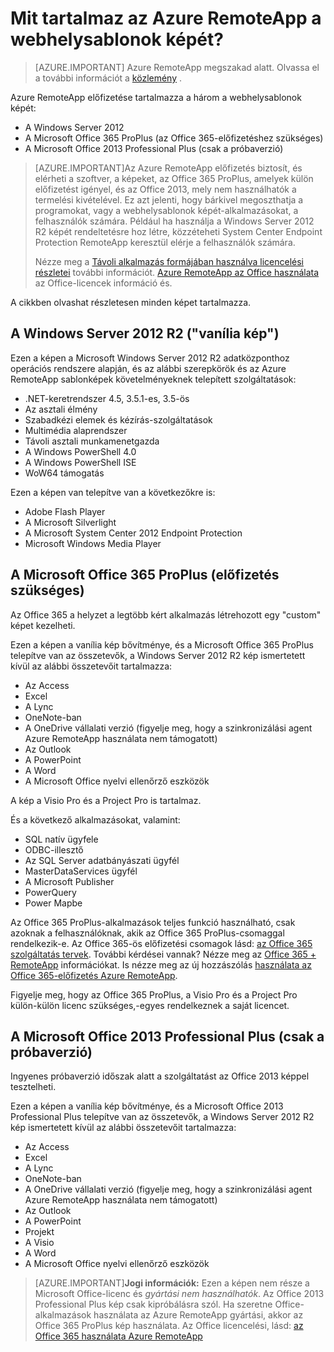 <properties
    pageTitle="Mit tartalmaz az Azure RemoteApp a webhelysablonok képét? | Microsoft Azure"
    description="Tudjon meg többet az Azure RemoteApp részét képező a webhelysablonok képét."
    services="remoteapp"
    documentationCenter=""
    authors="lizap"
    manager="mbaldwin" />

<tags
    ms.service="remoteapp"
    ms.workload="compute"
    ms.tgt_pltfrm="na"
    ms.devlang="na"
    ms.topic="get-started-article"
    ms.date="08/15/2016"
    ms.author="elizapo" />

# <a name="what-is-in-the-azure-remoteapp-template-images"></a>Mit tartalmaz az Azure RemoteApp a webhelysablonok képét?

> [AZURE.IMPORTANT]
> Azure RemoteApp megszakad alatt. Olvassa el a további információt a [közlemény](https://go.microsoft.com/fwlink/?linkid=821148) .

Azure RemoteApp előfizetése tartalmazza a három a webhelysablonok képét:


- A Windows Server 2012
- A Microsoft Office 365 ProPlus (az Office 365-előfizetéshez szükséges)
- A Microsoft Office 2013 Professional Plus (csak a próbaverzió)

> [AZURE.IMPORTANT]Az Azure RemoteApp előfizetés biztosít, és elérheti a szoftver, a képeket, az Office 365 ProPlus, amelyek külön előfizetést igényel, és az Office 2013, mely nem használhatók a termelési kivételével. Ez azt jelenti, hogy bárkivel megoszthatja a programokat, vagy a webhelysablonok képét-alkalmazásokat, a felhasználók számára. Például ha használja a Windows Server 2012 R2 képét rendeltetésre hoz létre, közzéteheti System Center Endpoint Protection RemoteApp keresztül elérje a felhasználók számára.
>
> Nézze meg a [Távoli alkalmazás formájában használva licencelési részletei](remoteapp-licensing.md) további információt. [Azure RemoteApp az Office használata](remoteapp-o365.md) az Office-licencek információ és.

A cikkben olvashat részletesen minden képet tartalmazza.

## <a name="windows-server-2012-r2--the-vanilla-image"></a>A Windows Server 2012 R2 ("vanília kép")
Ezen a képen a Microsoft Windows Server 2012 R2 adatközponthoz operációs rendszere alapján, és az alábbi szerepkörök és az Azure RemoteApp sablonképek követelményeknek telepített szolgáltatások:


- .NET-keretrendszer 4.5, 3.5.1-es, 3.5-ös
- Az asztali élmény
- Szabadkézi elemek és kézírás-szolgáltatások
- Multimédia alaprendszer
- Távoli asztali munkamenetgazda
- A Windows PowerShell 4.0
- A Windows PowerShell ISE
- WoW64 támogatás

Ezen a képen van telepítve van a következőkre is:

- Adobe Flash Player
- A Microsoft Silverlight
- A Microsoft System Center 2012 Endpoint Protection
- Microsoft Windows Media Player


## <a name="microsoft-office-365-proplus-subscription-required"></a>A Microsoft Office 365 ProPlus (előfizetés szükséges)
Az Office 365 a helyzet a legtöbb kért alkalmazás létrehozott egy "custom" képet kezelheti.

Ezen a képen a vanília kép bővítménye, és a Microsoft Office 365 ProPlus telepítve van az összetevők, a Windows Server 2012 R2 kép ismertetett kívül az alábbi összetevőit tartalmazza:


- Az Access
- Excel
- A Lync
- OneNote-ban
- A OneDrive vállalati verzió (figyelje meg, hogy a szinkronizálási agent Azure RemoteApp használata nem támogatott)
- Az Outlook
- A PowerPoint
- A Word
- A Microsoft Office nyelvi ellenőrző eszközök

A kép a Visio Pro és a Project Pro is tartalmaz.

És a következő alkalmazásokat, valamint:

- SQL natív ügyfele
- ODBC-illesztő
- Az SQL Server adatbányászati ügyfél
- MasterDataServices ügyfél
- A Microsoft Publisher
- PowerQuery
- Power Mapbe


Az Office 365 ProPlus-alkalmazások teljes funkció használható, csak azoknak a felhasználóknak, akik az Office 365 ProPlus-csomaggal rendelkezik-e. Az Office 365-ös előfizetési csomagok lásd: [az Office 365 szolgáltatás tervek](http://technet.microsoft.com/library/office-365-plan-options.aspx). További kérdései vannak? Nézze meg az [Office 365 + RemoteApp](remoteapp-o365.md) információkat. Is nézze meg az új hozzászólás [használata az Office 365-előfizetés Azure RemoteApp](remoteapp-officesubscription.md).

Figyelje meg, hogy az Office 365 ProPlus, a Visio Pro és a Project Pro külön-külön licenc szükséges,-egyes rendelkeznek a saját licencet.

## <a name="microsoft-office-2013-professional-plus-trial-only"></a>A Microsoft Office 2013 Professional Plus (csak a próbaverzió)
Ingyenes próbaverzió időszak alatt a szolgáltatást az Office 2013 képpel tesztelheti.

Ezen a képen a vanília kép bővítménye, és a Microsoft Office 2013 Professional Plus telepítve van az összetevők, a Windows Server 2012 R2 kép ismertetett kívül az alábbi összetevőit tartalmazza:


- Az Access
- Excel
- A Lync
- OneNote-ban
- A OneDrive vállalati verzió (figyelje meg, hogy a szinkronizálási agent Azure RemoteApp használata nem támogatott)
- Az Outlook
- A PowerPoint
- Projekt
- A Visio
- A Word
- A Microsoft Office nyelvi ellenőrző eszközök

> [AZURE.IMPORTANT]**Jogi információk:** Ezen a képen nem része a Microsoft Office-licenc és *gyártási nem használhatók*. Az Office 2013 Professional Plus kép csak kipróbálásra szól. Ha szeretne Office-alkalmazások használata az Azure RemoteApp gyártási, akkor az Office 365 ProPlus kép használata. Az Office licencelési, lásd: [az Office 365 használata Azure RemoteApp](remoteapp-o365.md)
